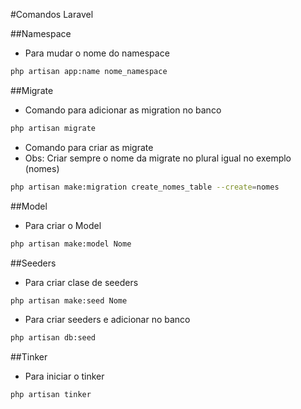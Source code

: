 #Comandos Laravel

##Namespace
* Para mudar o nome do namespace
```bash
php artisan app:name nome_namespace
```
##Migrate
* Comando para adicionar as migration no banco
```bash
php artisan migrate
```
* Comando para criar as migrate
* Obs: Criar sempre o nome da migrate no plural igual no exemplo (nomes)
```bash
php artisan make:migration create_nomes_table --create=nomes
```
##Model
* Para criar o Model
```bash
php artisan make:model Nome
```
##Seeders
* Para criar clase de seeders
```bash
php artisan make:seed Nome
```
* Para criar seeders e adicionar no banco
```bash
php artisan db:seed
```
##Tinker
* Para iniciar o tinker
```bash
php artisan tinker
```
